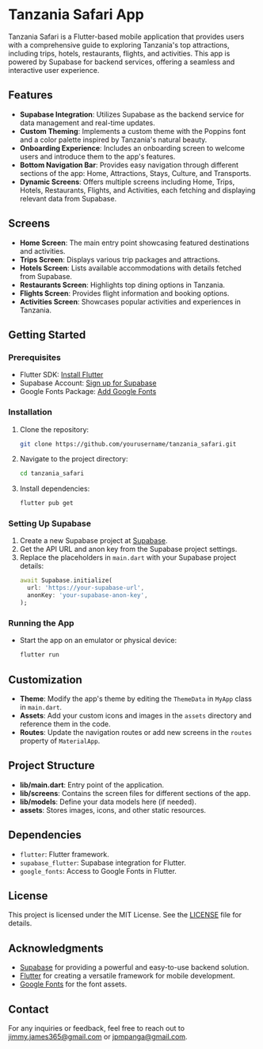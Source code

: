 # Tanzania Safari App

Tanzania Safari is a Flutter-based mobile application that provides users with a comprehensive guide to exploring Tanzania's top attractions, including trips, hotels, restaurants, flights, and activities. This app is powered by Supabase for backend services, offering a seamless and interactive user experience.

## Features

- **Supabase Integration**: Utilizes Supabase as the backend service for data management and real-time updates.
- **Custom Theming**: Implements a custom theme with the Poppins font and a color palette inspired by Tanzania's natural beauty.
- **Onboarding Experience**: Includes an onboarding screen to welcome users and introduce them to the app's features.
- **Bottom Navigation Bar**: Provides easy navigation through different sections of the app: Home, Attractions, Stays, Culture, and Transports.
- **Dynamic Screens**: Offers multiple screens including Home, Trips, Hotels, Restaurants, Flights, and Activities, each fetching and displaying relevant data from Supabase.

## Screens

- **Home Screen**: The main entry point showcasing featured destinations and activities.
- **Trips Screen**: Displays various trip packages and attractions.
- **Hotels Screen**: Lists available accommodations with details fetched from Supabase.
- **Restaurants Screen**: Highlights top dining options in Tanzania.
- **Flights Screen**: Provides flight information and booking options.
- **Activities Screen**: Showcases popular activities and experiences in Tanzania.

## Getting Started

### Prerequisites

- Flutter SDK: [Install Flutter](https://flutter.dev/docs/get-started/install)
- Supabase Account: [Sign up for Supabase](https://supabase.io)
- Google Fonts Package: [Add Google Fonts](https://pub.dev/packages/google_fonts)

### Installation

1. Clone the repository:
   ```bash
   git clone https://github.com/yourusername/tanzania_safari.git
   ```
2. Navigate to the project directory:
   ```bash
   cd tanzania_safari
   ```
3. Install dependencies:
   ```bash
   flutter pub get
   ```

### Setting Up Supabase

1. Create a new Supabase project at [Supabase](https://app.supabase.io/).
2. Get the API URL and anon key from the Supabase project settings.
3. Replace the placeholders in `main.dart` with your Supabase project details:
   ```dart
   await Supabase.initialize(
     url: 'https://your-supabase-url',
     anonKey: 'your-supabase-anon-key',
   );
   ```

### Running the App

- Start the app on an emulator or physical device:
  ```bash
  flutter run
  ```

## Customization

- **Theme**: Modify the app's theme by editing the `ThemeData` in `MyApp` class in `main.dart`.
- **Assets**: Add your custom icons and images in the `assets` directory and reference them in the code.
- **Routes**: Update the navigation routes or add new screens in the `routes` property of `MaterialApp`.

## Project Structure

- **lib/main.dart**: Entry point of the application.
- **lib/screens**: Contains the screen files for different sections of the app.
- **lib/models**: Define your data models here (if needed).
- **assets**: Stores images, icons, and other static resources.

## Dependencies

- `flutter`: Flutter framework.
- `supabase_flutter`: Supabase integration for Flutter.
- `google_fonts`: Access to Google Fonts in Flutter.

## License

This project is licensed under the MIT License. See the [LICENSE](LICENSE) file for details.

## Acknowledgments

- [Supabase](https://supabase.io) for providing a powerful and easy-to-use backend solution.
- [Flutter](https://flutter.dev) for creating a versatile framework for mobile development.
- [Google Fonts](https://fonts.google.com) for the font assets.

## Contact

For any inquiries or feedback, feel free to reach out to jimmy.james365@gmail.com or jpmpanga@gmail.com.